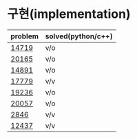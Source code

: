 # 구현(implementation)

|problem|solved(python/c++)|
|---|---|
|[14719](https://www.acmicpc.net/problem/14719)|v/o|
|[20165](https://www.acmicpc.net/problem/20165)|v/o|
|[14891](https://www.acmicpc.net/problem/14891)|v/o|
|[17779](https://www.acmicpc.net/problem/17779)|v/v|
|[19236](https://www.acmicpc.net/problem/19236)|v/o|
|[20057](https://www.acmicpc.net/problem/20057)|v/o|
|[2846](https://www.acmicpc.net/problem/2846)|v/v|
|[12437](https://www.acmicpc.net/problem/12437)|v/v|

